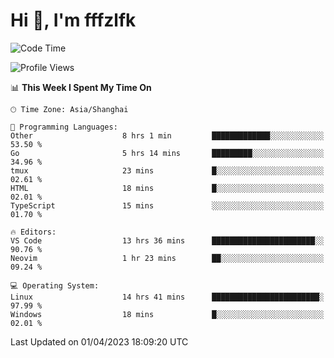 # Hi 👋, I'm fffzlfk

<!--START_SECTION:waka-->
![Code Time](http://img.shields.io/badge/Code%20Time-131%20hrs-blue)

![Profile Views](http://img.shields.io/badge/Profile%20Views-0-blue)

📊 **This Week I Spent My Time On** 

```text
🕑︎ Time Zone: Asia/Shanghai

💬 Programming Languages: 
Other                    8 hrs 1 min         █████████████░░░░░░░░░░░░   53.50 % 
Go                       5 hrs 14 mins       █████████░░░░░░░░░░░░░░░░   34.96 % 
tmux                     23 mins             █░░░░░░░░░░░░░░░░░░░░░░░░   02.61 % 
HTML                     18 mins             █░░░░░░░░░░░░░░░░░░░░░░░░   02.01 % 
TypeScript               15 mins             ░░░░░░░░░░░░░░░░░░░░░░░░░   01.70 % 

🔥 Editors: 
VS Code                  13 hrs 36 mins      ███████████████████████░░   90.76 % 
Neovim                   1 hr 23 mins        ██░░░░░░░░░░░░░░░░░░░░░░░   09.24 % 

💻 Operating System: 
Linux                    14 hrs 41 mins      ████████████████████████░   97.99 % 
Windows                  18 mins             █░░░░░░░░░░░░░░░░░░░░░░░░   02.01 % 
```


 Last Updated on 01/04/2023 18:09:20 UTC
<!--END_SECTION:waka-->
